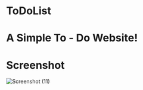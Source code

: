 # ToDoList
# A Simple To - Do Website! 
# Screenshot
![Screenshot (11)](https://user-images.githubusercontent.com/103827351/229415928-eb8fa5a3-23f3-44f3-a10b-0f633f56fade.png)
